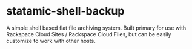 statamic-shell-backup
=====================

A simple shell based flat file archiving system.  Built primary for use with Rackspace Cloud Sites / Rackspace Cloud Files, but can be easily customize to work with other hosts.
